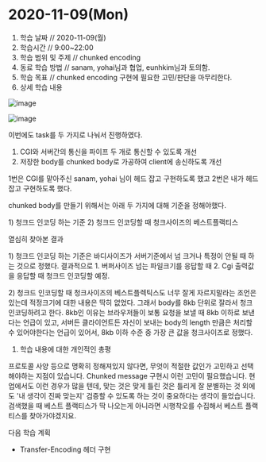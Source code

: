 # 2020-11-09\(Mon\)

1. 학습 날짜 // 2020-11-09\(월\)
2. 학습시간 // 9:00~22:00
3. 학습 범위 및 주제 // chunked encoding
4. 동료 학습 방법 // sanam, yohai님과 협업, eunhkim님과 토의함.
5. 학습 목표 // chunked encoding 구현에 필요한 고민/판단을 마무리한다.
6. 상세 학습 내용

![image](https://user-images.githubusercontent.com/54612343/99146463-c7eefc00-26bb-11eb-8a23-000ff0fc63da.png)

![image](https://user-images.githubusercontent.com/54612343/99146455-b279d200-26bb-11eb-8948-32ae7bfde0ae.png)

이번에도 task를 두 가지로 나눠서 진행하였다.

1. CGI와 서버간의 통신을 파이프 두 개로 통신할 수 있도록 개선
2. 저장한 body를 chunked body로 가공하여 client에 송신하도록 개선

1번은 CGI를 맡아주신 sanam, yohai 님이 헤드 잡고 구현하도록 했고 2번은 내가 헤드잡고 구현하도록 했다.

chunked body를 만들기 위해서는 아래 두 가지에 대해 기준을 정해야했다.

1\) 청크드 인코딩 하는 기준 2\) 청크드 인코딩할 때 청크사이즈의 베스트플랙티스

열심히 찾아본 결과

1\) 청크드 인코딩 하는 기준은 바디사이즈가 서버기준에서 넘 크거나 특정이 안될 때 하는 것으로 정했다. 결과적으로 1. 버퍼사이즈 넘는 파일크기를 응답할 때 2. Cgi 출력값을 응답할 때 청크드 인코딩할 예정.

2\) 청크드 인코딩할 때 청크사이즈의 베스트플렉틱스도 너무 잘게 자르지말라는 조언은 있는데 적정크기에 대한 내용은 딱히 없었다. 그래서 body를 8kb 단위로 잘라서 청크인코딩하려고 한다. 8kb인 이유는 브라우저들이 보통 요청을 보낼 때 8kb 이하로 보낸다는 언급이 있고, 서버든 클라이언트든 자신이 보내는 body의 length 만큼은 처리할 수 있어야한다는 언급이 있어서, 8kb 이하 수준 중 가장 큰 값을 청크사이즈로 정했다.

1. 학습 내용에 대한 개인적인 총평

프로토콜 사양 등으로 명확히 정해져있지 않다면, 무엇이 적절한 값인가 고민하고 선택해야하는 지점이 있습니다. Chunked message 구현시 이런 고민이 필요했습니다. 현업에서도 이런 경우가 많을 텐데, 맞는 것은 맞게 틀린 것은 틀리게 잘 분별하는 것 외에도 '내 생각이 진짜 맞는지' 검증할 수 있도록 하는 것이 중요하다는 생각이 들었습니다. 검색했을 때 베스트 플랙티스가 딱 나오는게 아니라면 시행착오를 수집해서 베스트 플랙티스를 찾아가야겠지요.

다음 학습 계획

* Transfer-Encoding 헤더 구현

